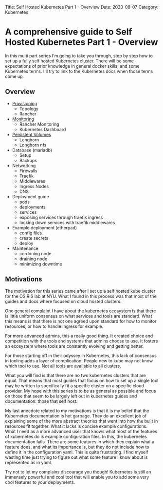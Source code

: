 Title: Self Hosted Kubernetes Part 1 - Overview
Date: 2020-08-07
Category: Kubernetes

# A comprehensive guide to Self Hosted Kubernetes Part 1 - Overview

In this multi part series I'm going to take you through, step by step how to set up a fully self
hosted Kubernetes cluster. There will be some expectations of prior knowledge in general docker
skills, and some Kubernetes terms. I'll try to link to the Kubernetes docs when those terms
come up.

## Overview

- [Provisioning](/self-hosted-kubernetes-part-2-provisioning.html)
    - Topology
    - Rancher
- [Monitoring](/self-hosted-kubernetes-part-3-monitoring.html)
    - Rancher Monitoring
    - Kubernetes Dashboard
- [Persistent Volumes](/self-hosted-kubernetes-part-4-persistent-volumes.html)
    - Longhorn
    - Longhorn nfs
- Database (mariadb)
    - Setup
    - Backups
- Networking
    - Firewalls
    - Traefik
    - Middlewares
    - Ingress Nodes
    - DNS
- Deployment guide
    - pods
    - deployments
    - services
    - exposing services through traefik ingress
    - locking down services with traefik middlewares
- Example deployment (etherpad)
    - config files
    - create secrets
    - deploy
- Maintenance
    - cordoning node
    - draining node
    - minimizing downtime



## Motivations

The motivation for this series came after I set up a self hosted kube cluster for the OSIRIS lab
at NYU. What I found in this process was that most of the guides and docs where focused on cloud
hosted clusters.

One general complaint I have about the kubernetes ecosystem is that there is little uniform consensus
on what services and tools are standard. What this means is that there is not one agreed upon standard
for how to monitor resources, or how to handle ingress for example.

For more advanced admins, this a really good thing. It created choice and competition with the tools and
systems that admins choose to use. It fosters an ecosystem where tools are constantly evolving and
getting better.

For those starting off in their odyssey in Kubernetes, this lack of consensus in tooling adds a layer of
complication. People new to kube may not know which tool to use. Not all tools are available to all clusters.

What you will find is that there are no two kubernetes clusters that are equal. That means that most guides
that focus on how to set up a single tool may be written to specifically fit a specific cluster on a specific
cloud provider. My hope with this series is to be as general as possible and focus on those that seem to be
largely left out in kubernetes guides and documentation: those that self host.

My last anecdote related to my motivations is that it is my belief that the Kubernetes documentation is
hot garbage. They do an excellent job of explaining some of the more abstract theories that went into how
the built in resources fit together. What it lacks is concise example configurations. What I need as a
more advanced user that knows what most of the features of kubernetes do is example configuration files.
In this, the kubernetes documentation fails. There are some features in which they explain what a feature
does, and what its importance is, but they do not include how to define it in the configuration yaml.
This is quite frustrating. I find myself wasting time just trying to figure out what some feature I know
about is represented as in yaml.

Try not to let my complains discourage you though! Kubernetes is still an immensely powerful and cool tool that
will enable you to add some very cool features to your deployments.
